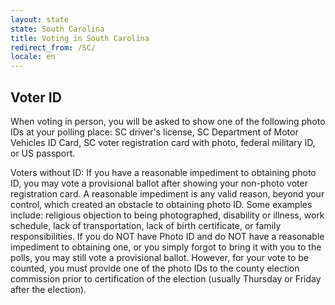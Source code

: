 ```yaml
---
layout: state
state: South Carolina
title: Voting in South Carolina
redirect_from: /SC/
locale: en
---
```


## Voter ID

When voting in person, you will be asked to show one of the following photo IDs at your polling place: SC driver's license, SC Department of Motor Vehicles ID Card, SC voter registration card with photo, federal military ID, or US passport.

Voters without ID: If you have a reasonable impediment to obtaining photo ID, you may vote a provisional ballot after showing your non-photo voter registration card. A reasonable impediment is any valid reason, beyond your control, which created an obstacle to obtaining photo ID. Some examples include: religious objection to being photographed, disability or illness, work schedule, lack of transportation, lack of birth certificate, or family responsibilities. If you do NOT have Photo ID and do NOT have a reasonable impediment to obtaining one, or you simply forgot to bring it with you to the polls, you may still vote a provisional ballot. However, for your vote to be counted, you must provide one of the photo IDs to the county election commission prior to certification of the election (usually Thursday or Friday after the election).
